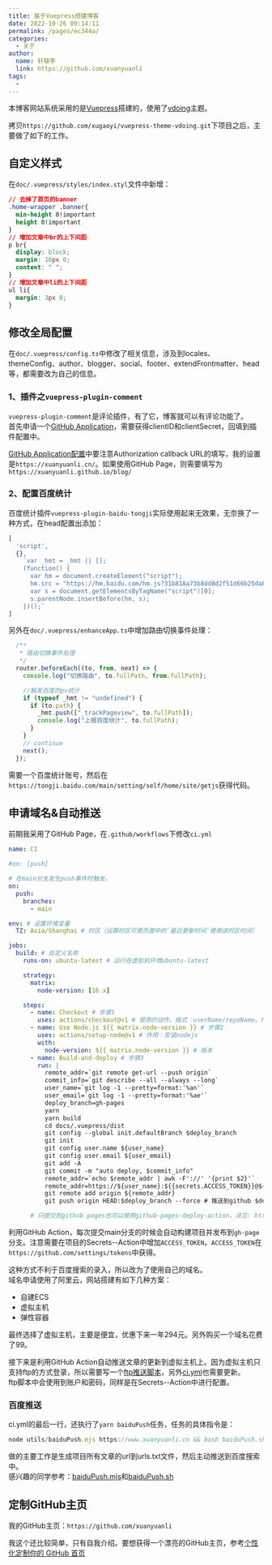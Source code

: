 ```yaml
---
title: 基于Vuepress搭建博客
date: 2022-10-26 09:14:11
permalink: /pages/ec344a/
categories: 
  - 关于
author: 
  name: 轩辕李
  link: https://github.com/xuanyuanli
tags: 
  - 
---
```


本博客网站系统采用的是[Vuepress](https://vuepress.vuejs.org/zh/)搭建的，使用了[vdoing](https://github.com/xugaoyi/vuepress-theme-vdoing)主题。  

拷贝`https://github.com/xugaoyi/vuepress-theme-vdoing.git`下项目之后，主要做了如下的工作。

<!-- more -->

## 自定义样式
在`doc/.vuepress/styles/index.styl`文件中新增：
```css
// 去掉了首页的banner
.home-wrapper .banner{
  min-height 0!important
  height 0!important
}
// 增加文章中br的上下间距
p br{
  display: block;
  margin: 10px 0;
  content: " ";
}
// 增加文章中li的上下间距
ul li{
  margin: 3px 0;
}
```

## 修改全局配置
在`doc/.vuepress/config.ts`中修改了相关信息，涉及到locales、themeConfig、author、blogger、social、footer、extendFrontmatter、head等，都需要改为自己的信息。

### 1、插件之`vuepress-plugin-comment`
`vuepress-plugin-comment`是评论插件，有了它，博客就可以有评论功能了。    
首先申请一个[GitHub Application](https://github.com/settings/applications/new)，需要获得clientID和clientSecret，回填到插件配置中。  

[GitHub Application配置](https://github.com/settings/developers)中要注意Authorization callback URL的填写，我的设置是`https://xuanyuanli.cn/`。如果使用GitHub Page，则需要填写为`https://xuanyuanli.github.io/blog/`

### 2、配置百度统计
百度统计插件`vuepress-plugin-baidu-tongji`实际使用起来无效果，无奈换了一种方式，在head配置出添加：
```javascript
[
  'script',
  {},
    `var _hmt = _hmt || [];
    (function() {
      var hm = document.createElement("script");
      hm.src = "https://hm.baidu.com/hm.js?31b818a73b8dd8d2f51d66b25da84ead";
      var s = document.getElementsByTagName("script")[0]; 
      s.parentNode.insertBefore(hm, s);
    })();`
]
```
另外在`doc/.vuepress/enhanceApp.ts`中增加路由切换事件处理：
```javascript
  /**
   * 路由切换事件处理
   */
  router.beforeEach((to, from, next) => {
    console.log("切换路由", to.fullPath, from.fullPath);

    //触发百度的pv统计
    if (typeof _hmt != "undefined") {
      if (to.path) {
        _hmt.push(["_trackPageview", to.fullPath]);
        console.log("上报百度统计", to.fullPath);
      }
    }
    // continue
    next();
  });
```

需要一个百度统计账号，然后在`https://tongji.baidu.com/main/setting/self/home/site/getjs`获得代码。  

## 申请域名&自动推送
前期我采用了GitHub Page，在`.github/workflows`下修改`ci.yml`
```yaml
name: CI

#on: [push]

# 在main分支发生push事件时触发。
on:
  push:
    branches:
      - main

env: # 设置环境变量
  TZ: Asia/Shanghai # 时区（设置时区可使页面中的`最近更新时间`使用该时区时间）

jobs:
  build: # 自定义名称
    runs-on: ubuntu-latest # 运行在虚拟机环境ubuntu-latest

    strategy:
      matrix:
        node-version: [16.x]

    steps:
      - name: Checkout # 步骤1
        uses: actions/checkout@v1 # 使用的动作。格式：userName/repoName。作用：检出仓库，获取源码。 官方actions库：https://github.com/actions
      - name: Use Node.js ${{ matrix.node-version }} # 步骤2
        uses: actions/setup-node@v1 # 作用：安装nodejs
        with:
          node-version: ${{ matrix.node-version }} # 版本
      - name: Build-and-deploy # 步骤3
        run: |
          remote_addr=`git remote get-url --push origin`
          commit_info=`git describe --all --always --long`
          user_name=`git log -1 --pretty=format:'%an'`
          user_email=`git log -1 --pretty=format:'%ae'`
          deploy_branch=gh-pages
          yarn
          yarn build
          cd docs/.vuepress/dist
          git config --global init.defaultBranch $deploy_branch
          git init
          git config user.name ${user_name}
          git config user.email ${user_email}
          git add -A
          git commit -m "auto deploy, $commit_info"
          remote_addr=`echo $remote_addr | awk -F'://' '{print $2}'`
          remote_addr=https://${user_name}:${{secrets.ACCESS_TOKEN}}@${remote_addr}
          git remote add origin ${remote_addr}
          git push origin HEAD:$deploy_branch --force # 推送到github $deploy_branch分支

      # 只提交到github pages也可以使用github-pages-deploy-action，详见: https://github.com/JamesIves/github-pages-deploy-action
```
利用GitHub Action，每次提交main分支的时候会自动构建项目并发布到`gh-page`分支。注意需要在项目的Secrets--Action中增加`ACCESS_TOKEN`，`ACCESS_TOKEN`在`https://github.com/settings/tokens`中获得。

这种方式不利于百度搜索的录入，所以改为了使用自己的域名。  
域名申请使用了阿里云，网站搭建有如下几种方案：
- 自建ECS
- 虚拟主机
- 弹性容器

最终选择了虚拟主机，主要是便宜，优惠下来一年294元。另外购买一个域名花费了99。

接下来是利用GitHub Action自动推送文章的更新到虚拟主机上。因为虚拟主机只支持ftp的方式登录，所以需要写一个[ftp推送脚本](https://github.com/xuanyuanli/blog/blob/main/utils/ftpSync.mjs)，另外[ci.yml](https://github.com/xuanyuanli/blog/blob/main/.github/workflows/ci.yml)也需要更新。  
ftp脚本中会使用到账户和密码，同样是在Secrets--Action中进行配置。  

### 百度推送
ci.yml的最后一行，还执行了`yarn baiduPush`任务，任务的具体指令是：
```javascript
node utils/baiduPush.mjs https://www.xuanyuanli.cn && bash baiduPush.sh
```
做的主要工作是生成项目所有文章的url到urls.txt文件，然后主动推送到百度搜索中。    
感兴趣的同学参考：[baiduPush.mjs](https://github.com/xuanyuanli/blog/blob/main/utils/baiduPush.mjs)和[baiduPush.sh](https://github.com/xuanyuanli/blog/blob/main/baiduPush.sh)  

## 定制GitHub主页
我的GitHub主页：`https://github.com/xuanyuanli `

我这个还比较简单，只有自我介绍。要想获得一个漂亮的GitHub主页，参考[个性化定制你的 GitHub 首页](https://blog.csdn.net/qq_37954086/article/details/107947088)
